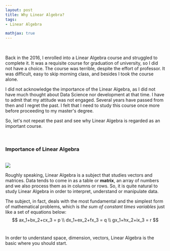 ```yaml
---
layout: post
title: Why Linear Algebra?
tags:
- Linear Algebra

mathjax: true
---
```


<br>

Back in the 2016, I enrolled into a Linear Algebra course and struggled to complete it. It was a requisite course for graduation of university, so I did not have a choice. The course was terrible, despite the effort of professor. It was difficult, easy to skip morning class, and besides I took the course alone.

I did not acknowledge the importance of the Linear Algebra, as I did not have much thought about Data Science nor development at that time. I have to admit that my attitude was not engaged. Several years have passed from then and I regret the past. I felt that I need to study this course once more before proceeding to my master's degree. 

So, let's not repeat the past and see why Linear Algebra is regarded as an important course.

<br>

### Importance of Linear Algebra



<br>

<img src="https://upload.wikimedia.org/wikipedia/commons/thumb/2/2f/Linear_subspaces_with_shading.svg/1200px-Linear_subspaces_with_shading.svg.png">

<br>

Roughly speaking, Linear Algebra is a subject that studies vectors and matrices. Data tends to come in as a table or **matrix**, an array of numbers and we also process them as in columns or rows. So, it is quite natural to study Linear Algebra in order to interpret, understand or manipulate data. 

The subject, in fact, deals with the most fundamental and the simplest form of mathematical problems, which is *the sum of constant times variables* just like a set of equations below:
$$
ax_1+bx_2+cx_3 = p \\
dx_1+ex_2+fx_3 = q \\
gx_1+hx_2+ix_3 = r 
$$
<br>

In order to understand space, dimension, vectors, Linear Algebra is the basic where you should start. 
